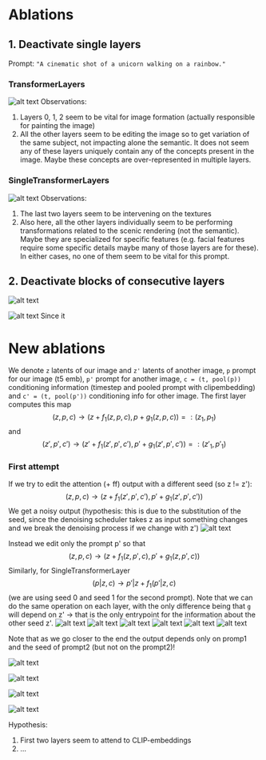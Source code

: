 # Ablations


## 1. Deactivate single layers
Prompt: `"A cinematic shot of a unicorn walking on a rainbow."`
### TransformerLayers
![alt text](image.png)
Observations:
1. Layers 0, 1, 2 seem to be vital for image formation (actually responsible for painting the image)
2. All the other layers seem to be editing the image so to get variation of the same subject, not impacting alone the semantic. It does not seem any of these layers uniquely contain any of the concepts present in the image. Maybe these concepts are over-represented in multiple layers.

### SingleTransformerLayers
![alt text](image-2.png)
Observations:
1. The last two layers seem to be intervening on the textures
2. Also here, all the other layers individually seem to be performing transformations related to the scenic rendering (not the semantic). Maybe they are specialized for specific features (e.g. facial features require some specific details maybe many of those layers are for these). In either cases, no one of them seem to be vital for this prompt.

## 2. Deactivate blocks of consecutive layers
![alt text](image-1.png)

![alt text](image-4.png)
Since it 


# New ablations
We denote `z` latents of our image and `z'` latents of another image, `p` prompt for our image (t5 emb), `p'` prompt for another image, `c = (t, pool(p))` conditioning information (timestep and pooled prompt with clipembedding) and `c' = (t, pool(p'))` conditioning info for other image.
The first layer computes this map
$$
(z, p, c) \to (z + f_1(z, p, c), p + g_1(z, p, c)) =: (z_1, p_1)
$$
and 
$$ 
(z', p', c') \to (z' + f_1(z', p', c'), p' + g_1(z', p', c')) =: (z'_1, p'_1)
$$ 
### First attempt
If we try to edit the attention (+ ff) output with a different seed (so z != z'):
$$ (z, p, c) \to (z + f_1(z', p', c'), p' + g_1(z', p', c'))
$$
We get a noisy output (hypothesis: this is due to the substitution of the seed, since the denoising scheduler takes z as input something changes and we break the denoising process if we change with z')
![alt text](image-12.png)

Instead we edit only the prompt p' so that 
$$
(z, p, c) \to (z + f_1(z, p', c), p' + g_1(z, p', c))
$$
Similarly, for SingleTransformerLayer
$$
(p|z, c) \to p'|z + f_1(p'|z, c)
$$
(we are using seed 0 and seed 1 for the second prompt).
Note that we can do the same operation on each layer, with the only difference being that `g` will depend on z' -> that is the only entrypoint for the information about the other seed z'.
![alt text](image-13.png)
![alt text](image-14.png)
![alt text](image-18.png)
![alt text](image-15.png)
![alt text](image-16.png)
![alt text](image-17.png)

Note that as we go closer to the end the output depends only on promp1 and the seed of prompt2 (but not on the prompt2)!

![alt text](image-7.png)

![alt text](image-9.png)

![alt text](image-8.png)

![alt text](image-10.png)


Hypothesis:
1. First two layers seem to attend to CLIP-embeddings
2. ...
